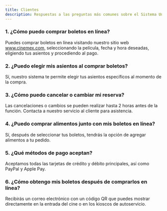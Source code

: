 ```yaml
---
title: Clientes
description: Respuestas a las preguntas más comunes sobre el Sistema Unificado de Ventas de Cinemex
---
```


### 1. ¿Cómo puedo comprar boletos en línea?

Puedes comprar boletos en línea visitando nuestro sitio web www.cinemex.com, seleccionando la película, fecha y hora deseadas, eligiendo tus asientos y procediendo al pago.

### 2. ¿Puedo elegir mis asientos al comprar boletos?

Sí, nuestro sistema te permite elegir tus asientos específicos al momento de la compra.

### 3. ¿Cómo puedo cancelar o cambiar mi reserva?

Las cancelaciones o cambios se pueden realizar hasta 2 horas antes de la función. Contacta a nuestro servicio al cliente para asistencia.

### 4. ¿Puedo comprar alimentos junto con mis boletos en línea?

Sí, después de seleccionar tus boletos, tendrás la opción de agregar alimentos a tu pedido.

### 5. ¿Qué métodos de pago aceptan?

Aceptamos todas las tarjetas de crédito y débito principales, así como PayPal y Apple Pay.

### 6. ¿Cómo obtengo mis boletos después de comprarlos en línea?

Recibirás un correo electrónico con un código QR que puedes mostrar directamente en la entrada del cine o en los kioscos de autoservicio.
